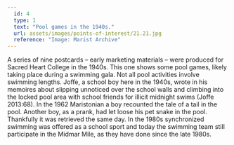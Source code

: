 ```yaml
---
  id: 4
  type: 1
  text: "Pool games in the 1940s."
  url: assets/images/points-of-interest/21.21.jpg
  reference: "Image: Marist Archive"
---
```

A series of nine postcards – early marketing materials – were produced for Sacred Heart College in the 1940s. This one shows some pool games, likely taking place during a swimming gala. Not all pool activities involve swimming lengths. Joffe, a school boy here in the 1940s, wrote in his memoires about slipping unnoticed over the school walls and climbing into the locked pool area with school friends for illicit midnight swims (Joffe 2013:68). In the 1962 Maristonian a boy recounted the tale of a tail in the pool. Another boy, as a prank, had let loose his pet snake in the pool. Thankfully it was retrieved the same day. In the 1980s synchronized swimming was offered as a school sport and today the swimming team still participate in the Midmar Mile, as they have done since the late 1980s.
        